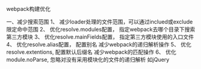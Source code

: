 webpack构建优化

一、减少搜索范围
1、 减少loader处理的文件范围，可以通过inclued或exclude 限定命中范围
2、 优化resolve.modules配置， 指定webpack去哪个目录下搜索第三方模块
3、 优化resolve.mainFields配置， 指定第三方模块使用的入口文件
4、 优化resolve.alias配置， 配置别名 减少webpack的递归解析操作
5、 优化resolve.extentions, 配置默认后缀名 减少webpack的匹配操作
6、 优化module.noParse, 忽略对没有采用模块化的文件的递归解析 如jQuery
